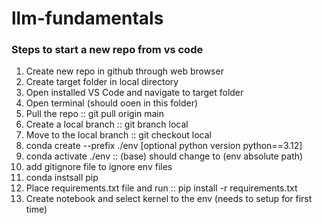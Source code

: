 # llm-fundamentals

### Steps to start a new repo from vs code

1. Create new repo in github through web browser
2. Create target folder in local directory
3. Open installed VS Code and navigate to target folder
4. Open terminal (should ooen in this folder)
5. Pull the repo :: git pull origin main
6. Create a local branch :: git branch local
7. Move to the local branch :: git checkout local
8. conda create --prefix ./env [optional python version python==3.12]
9. conda activate ./env :: (base) should change to (env absolute path)
10. add gitignore file to ignore env files
11. conda instsall pip
12. Place requirements.txt file and run :: pip install -r requirements.txt
13. Create notebook and select kernel to the env (needs to setup for first time)